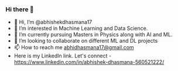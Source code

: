 ### Hi there 👋
- 👋 Hi, I’m @abhishekdhasmana17
- 👀 I’m interested in Machine Learning and Data Science.
- 🌱 I’m currently pursuing Masters in Physics along with AI and ML.
- 💞️ I’m looking to collaborate on different ML and DL projects 
- 📫 How to reach me abhidhasmana17@gmail.com
- Here is my LinkedIn link. Let's connect - https://www.linkedin.com/in/abhishek-dhasmana-560521222/
<!--
**abhishekdhasmana17/abhishekdhasmana17** is a ✨ _special_ ✨ repository because its `README.md` (this file) appears on your GitHub profile.

Here are some ideas to get you started:


-->
